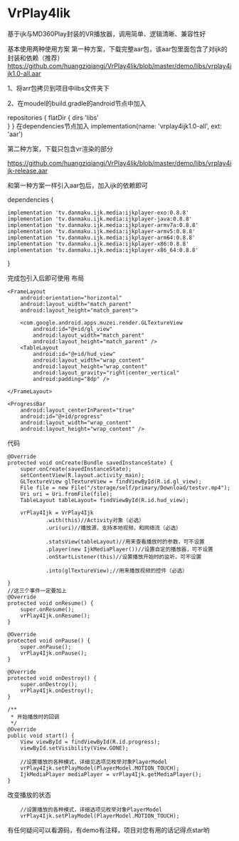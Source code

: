 # VrPlay4Iik
基于ijk与MD360Play封装的VR播放器，调用简单、逻辑清晰、兼容性好

基本使用两种使用方案
第一种方案，下载完整aar包，该aar包里面包含了对ijk的封装和依赖（推荐）
https://github.com/huangziqiangj/VrPlay4Iik/blob/master/demo/libs/vrplay4ijk1.0-all.aar

1、将arr包拷贝到项目中libs文件夹下

2、在moudel的build.gradle的android节点中加入


 repositories {
        flatDir {
            dirs 'libs'   
        }
    }
在dependencies节点加入
implementation(name: 'vrplay4ijk1.0-all', ext: 'aar')

第二种方案，下载只包含vr渲染的部分

https://github.com/huangziqiangj/VrPlay4Iik/blob/master/demo/libs/vrplay4ijk-release.aar

和第一种方案一样引入aar包后，加入ijk的依赖即可
	
dependencies {

    implementation 'tv.danmaku.ijk.media:ijkplayer-exo:0.8.8'
    implementation 'tv.danmaku.ijk.media:ijkplayer-java:0.8.8'
    implementation 'tv.danmaku.ijk.media:ijkplayer-armv7a:0.8.8'
    implementation 'tv.danmaku.ijk.media:ijkplayer-armv5:0.8.8'
    implementation 'tv.danmaku.ijk.media:ijkplayer-arm64:0.8.8'
    implementation 'tv.danmaku.ijk.media:ijkplayer-x86:0.8.8'
    implementation 'tv.danmaku.ijk.media:ijkplayer-x86_64:0.8.8'
}

	
完成包引入后即可使用
布局

<?xml version="1.0" encoding="utf-8"?>
<RelativeLayout xmlns:android="http://schemas.android.com/apk/res/android"
    xmlns:tools="http://schemas.android.com/tools"
    android:layout_width="match_parent"
    android:layout_height="match_parent"
    tools:context=".MainActivity">

    <FrameLayout
        android:orientation="horizontal"
        android:layout_width="match_parent"
        android:layout_height="match_parent">

        <com.google.android.apps.muzei.render.GLTextureView
            android:id="@+id/gl_view"
            android:layout_width="match_parent"
            android:layout_height="match_parent" />
        <TableLayout
            android:id="@+id/hud_view"
            android:layout_width="wrap_content"
            android:layout_height="wrap_content"
            android:layout_gravity="right|center_vertical"
            android:padding="8dp" />

    </FrameLayout>

    <ProgressBar
        android:layout_centerInParent="true"
        android:id="@+id/progress"
        android:layout_width="wrap_content"
        android:layout_height="wrap_content" />

</RelativeLayout>


代码


    @Override
    protected void onCreate(Bundle savedInstanceState) {
        super.onCreate(savedInstanceState);
        setContentView(R.layout.activity_main);
        GLTextureView glTextureView = findViewById(R.id.gl_view);
        File file = new File("/storage/self/primary/Download/testvr.mp4");
        Uri uri = Uri.fromFile(file);
        TableLayout tableLayout= findViewById(R.id.hud_view);

        vrPlay4Ijk = VrPlay4Ijk
                .with(this)//Activity对象（必选）
                .uri(uri)//播放源，支持本地视频，和网络流（必选）

                .statsView(tableLayout)//用来查看播放时的参数，可不设置
                .player(new IjkMediaPlayer())//设置自定的播放器，可不设置
                .onStartListener(this)//设置播放开始时的监听，可不设置

                .into(glTextureView);//用来播放视频的控件（必选）

    }
    //这三个事件一定要加上
    @Override
    protected void onResume() {
        super.onResume();
        vrPlay4Ijk.onResume();
    }

    @Override
    protected void onPause() {
        super.onPause();
        vrPlay4Ijk.onPause();
    }

    @Override
    protected void onDestroy() {
        super.onDestroy();
        vrPlay4Ijk.onDestroy();
    }

    /**
     * 开始播放时的回调
     */
    @Override
    public void start() {
        View viewById = findViewById(R.id.progress);
        viewById.setVisibility(View.GONE);

        //设置播放的各种模式，详细见选项见枚举对象PlayerModel
        vrPlay4Ijk.setPlayModel(PlayerModel.MOTION_TOUCH);
        IjkMediaPlayer mediaPlayer = vrPlay4Ijk.getMediaPlayer();
    }

                
改变播放的状态

        //设置播放的各种模式，详细选项见枚举对象PlayerModel
        vrPlay4Ijk.setPlayModel(PlayerModel.MOTION_TOUCH);
        
        
有任何疑问可以看源码，有demo有注释，项目对您有用的话记得点star哟
